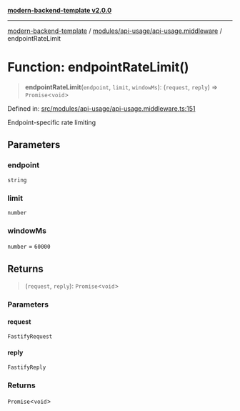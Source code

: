 [**modern-backend-template v2.0.0**](../../../../README.md)

***

[modern-backend-template](../../../../modules.md) / [modules/api-usage/api-usage.middleware](../README.md) / endpointRateLimit

# Function: endpointRateLimit()

> **endpointRateLimit**(`endpoint`, `limit`, `windowMs`): (`request`, `reply`) => `Promise`\<`void`\>

Defined in: [src/modules/api-usage/api-usage.middleware.ts:151](https://github.com/maemreyo/saas-4cus-nodejs/blob/2a5b3f3aa11335dfa561e80e1feabb8e6084261e/src/modules/api-usage/api-usage.middleware.ts#L151)

Endpoint-specific rate limiting

## Parameters

### endpoint

`string`

### limit

`number`

### windowMs

`number` = `60000`

## Returns

> (`request`, `reply`): `Promise`\<`void`\>

### Parameters

#### request

`FastifyRequest`

#### reply

`FastifyReply`

### Returns

`Promise`\<`void`\>
